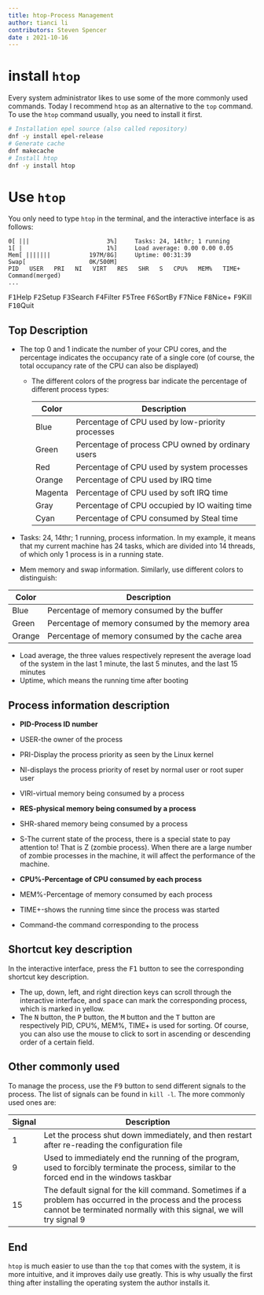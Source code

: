 ```yaml
---
title: htop-Process Management
author: tianci li
contributors: Steven Spencer
date : 2021-10-16
---
```


#  install `htop` 
Every system administrator likes to use some of the more commonly used commands. Today I recommend `htop` as an alternative to the `top` command. To use the `htop` command usually, you need to install it first.

``` bash
# Installation epel source (also called repository)
dnf -y install epel-release
# Generate cache
dnf makecache
# Install htop
dnf -y install htop
```

#  Use `htop`
You only need to type `htop` in the terminal, and the interactive interface is as follows:

```
0[ |||                      3%]     Tasks: 24, 14thr; 1 running
1[ |                        1%]     Load average: 0.00 0.00 0.05
Mem[ |||||||           197M/8G]     Uptime: 00:31:39
Swap[                  0K/500M]
PID   USER   PRI   NI   VIRT   RES   SHR   S   CPU%   MEM%   TIME+   Command(merged)
...
```

<kbd>F1</kbd>Help   <kbd>F2</kbd>Setup  <kbd>F3</kbd>Search <kbd>F4</kbd>Filter <kbd>F5</kbd>Tree   <kbd>F6</kbd>SortBy <kbd>F7</kbd>Nice   <kbd>F8</kbd>Nice+  <kbd>F9</kbd>Kill   <kbd>F10</kbd>Quit

##  Top Description

* The top 0 and 1 indicate the number of your CPU cores, and the percentage indicates the occupancy rate of a single core (of course, the total occupancy rate of the CPU can also be displayed)
    * The different colors of the progress bar indicate the percentage of different process types:

        | Color | Description |
        | ---------| ------------|
        | Blue | Percentage of CPU used by low-priority processes |
        | Green | Percentage of process CPU owned by ordinary users |
        | Red | Percentage of CPU used by system processes |
        | Orange | Percentage of CPU used by IRQ time |
        | Magenta  | Percentage of CPU used by soft IRQ time |
        | Gray | Percentage of CPU occupied by IO waiting time |
        | Cyan | Percentage of CPU consumed by Steal time |

* Tasks: 24, 14thr; 1 running, process information. In my example, it means that my current machine has 24 tasks, which are divided into 14 threads, of which only 1 process is in a running state.
* Mem memory and swap information. Similarly, use different colors to distinguish:

 | Color|Description|
 |----|----|
 |Blue|Percentage of memory consumed by the buffer |
 |Green|Percentage of memory consumed by the memory area|
 |Orange|Percentage of memory consumed by the cache area|

* Load average, the three values ​​respectively represent the average load of the system in the last 1 minute, the last 5 minutes, and the last 15 minutes
* Uptime, which means the running time after booting

##  Process information description

* **PID-Process ID number**

* USER-the owner of the process
* PRI-Display the process priority as seen by the Linux kernel
* NI-displays the process priority of reset by normal user or root super user
* VIRI-virtual memory being consumed by a process

* **RES-physical memory being consumed by a process**

* SHR-shared memory being consumed by a process
* S-The current state of the process, there is a special state to pay attention to! That is Z (zombie process). When there are a large number of zombie processes in the machine, it will affect the performance of the machine.

* **CPU%-Percentage of CPU consumed by each process**

* MEM%-Percentage of memory consumed by each process
* TIME+-shows the running time since the process was started
* Command-the command corresponding to the process

##  Shortcut key description
In the interactive interface, press the <kbd>F1</kbd> button to see the corresponding shortcut key description.

* The up, down, left, and right direction keys can scroll through the interactive interface, and <kbd>space</kbd> can mark the corresponding process, which is marked in yellow.
* The <kbd>N</kbd> button, the <kbd>P</kbd> button, the <kbd>M</kbd> button and the <kbd>T</kbd> button are respectively PID, CPU%, MEM%, TIME+ is used for sorting. Of course, you can also use the mouse to click to sort in ascending or descending order of a certain field.

##  Other commonly used
To manage the process, use the <kbd>F9</kbd> button to send different signals to the process. The list of signals can be found in `kill -l`. The more commonly used ones are:

| Signal | Description |
|---|---|
|1 | Let the process shut down immediately, and then restart after re-reading the configuration file |
|9 | Used to immediately end the running of the program, used to forcibly terminate the process, similar to the forced end in the windows taskbar |
|15 | The default signal for the kill command. Sometimes if a problem has occurred in the process and the process cannot be terminated normally with this signal, we will try signal 9 |

##  End
`htop` is much easier to use than the `top` that comes with the system, it is more intuitive, and it improves daily use greatly. This is why usually the first thing after installing the operating system the author installs it.
